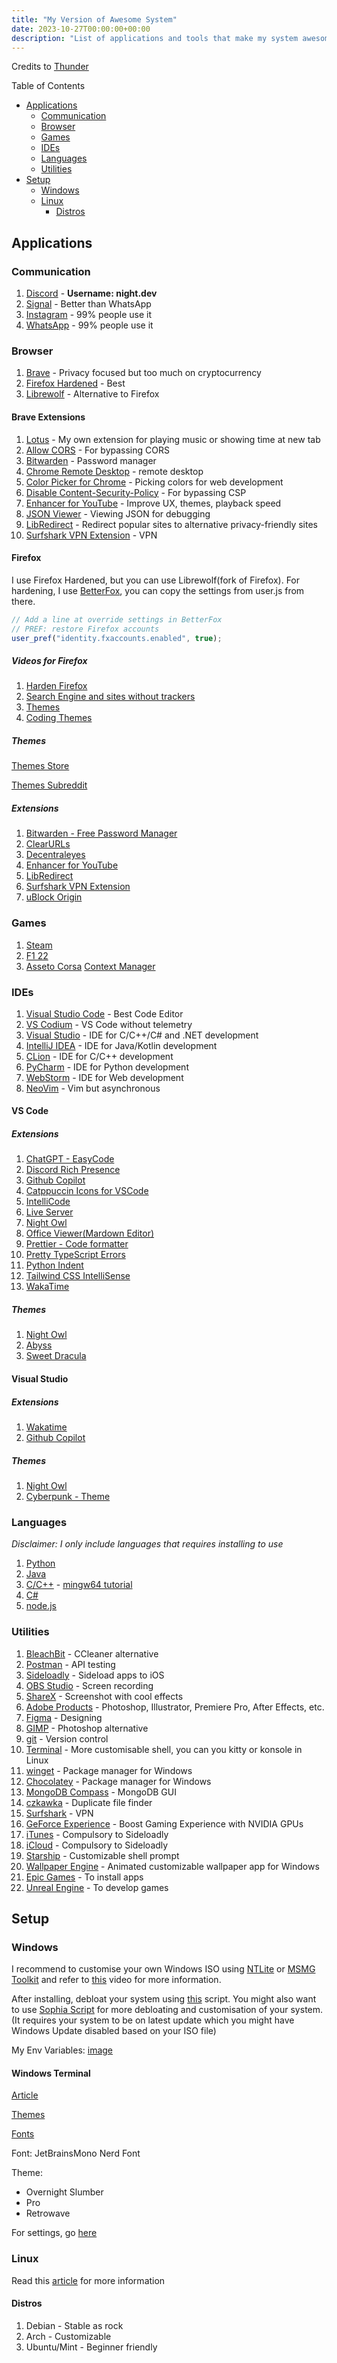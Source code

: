 ```yaml
---
title: "My Version of Awesome System"
date: 2023-10-27T00:00:00+00:00
description: "List of applications and tools that make my system awesome and lightweight, including both Windows and Linux. More details can be seen on [dotfiles](https://github.com/night0721/dotfiles) repository"
---
```


Credits to [Thunder](https://github.com/ThunderE75/awesome-windows)

Table of Contents

*   [Applications](#applications)
    *   [Communication](#communication)
    *   [Browser](#browser)
    *   [Games](#games)
    *   [IDEs](#ides)
    *   [Languages](#languages)
    *   [Utilities](#utilities)
*   [Setup](#setup)
    *   [Windows](#windows)
    *   [Linux](#linux)
        *   [Distros](#distros)

Applications
------------

### Communication

1.  [Discord](https://discord.com/) - **Username: night.dev**
2.  [Signal](https://signal.org/) - Better than WhatsApp
3.  [Instagram](https://www.instagram.com/) - 99% people use it
4.  [WhatsApp](https://www.whatsapp.com/) - 99% people use it

### Browser

1.  [Brave](https://brave.com/) - Privacy focused but too much on cryptocurrency
2.  [Firefox Hardened](https://youtu.be/Fr8UFJzpNls) - Best
3.  [Librewolf](https://librewolf.net/) - Alternative to Firefox

#### Brave Extensions

1.  [Lotus](https://github.com/night0721/Lotus) - My own extension for playing music or showing time at new tab
2.  [Allow CORS](https://chrome.google.com/webstore/detail/allow-cors-access-control/lhobafahddgcelffkeicbaginigeejlf?hl=en) - For bypassing CORS
3.  [Bitwarden](https://chrome.google.com/webstore/detail/bitwarden-free-password-m/nngceckbapebfimnlniiiahkandclblb?hl=en) - Password manager
4.  [Chrome Remote Desktop](https://chrome.google.com/webstore/detail/chrome-remote-desktop/inomeogfingihgjfjlpeplalcfajhgai?hl=en) - remote desktop
5.  [Color Picker for Chrome](https://chrome.google.com/webstore/detail/color-picker-for-chrome/clldacgmdnnanihiibdgemajcfkmfhia?hl=en) - Picking colors for web development
6.  [Disable Content-Security-Policy](https://chrome.google.com/webstore/detail/disable-content-security/ieelmcmcagommplceebfedjlakkhpden?hl=en) - For bypassing CSP
7.  [Enhancer for YouTube](https://chrome.google.com/webstore/detail/enhancer-for-youtube/ponfpcnoihfmfllpaingbgckeeldkhle?hl=en) - Improve UX, themes, playback speed
8.  [JSON Viewer](https://chrome.google.com/webstore/detail/json-viewer/gbmdgpbipfallnflgajpaliibnhdgobh?hl=en) - Viewing JSON for debugging
9.  [LibRedirect](https://github.com/libredirect/browser_extension) - Redirect popular sites to alternative privacy-friendly sites
10.  [Surfshark VPN Extension](https://chrome.google.com/webstore/detail/surfshark-vpn-extension/ailoabdmgclmfmhdagmlohpjlbpffblp?hl=en) - VPN

#### Firefox

I use Firefox Hardened, but you can use Librewolf(fork of Firefox). For hardening, I use [BetterFox](https://github.com/yokoffing/Betterfox), you can copy the settings from user.js from there.
```js
// Add a line at override settings in BetterFox
// PREF: restore Firefox accounts
user_pref("identity.fxaccounts.enabled", true);
```                 

##### Videos for Firefox

1.  [Harden Firefox](https://youtu.be/Fr8UFJzpNls)
2.  [Search Engine and sites without trackers](https://youtu.be/_HlFSg-9dpU)
3.  [Themes](https://www.youtube.com/watch?v=0QVs1jVuA8c)
4.  [Coding Themes](https://www.youtube.com/watch?v=bw_M7q3Mtag)

##### Themes

[Themes Store](https://trickypr.github.io/FirefoxCSS-Store.github.io/#)

[Themes Subreddit](https://www.reddit.com/r/FirefoxCSS/)

##### Extensions

1.  [Bitwarden - Free Password Manager](https://addons.mozilla.org/en-GB/firefox/addon/bitwarden-password-manager/)
2.  [ClearURLs](https://addons.mozilla.org/en-US/firefox/addon/clearurls/)
3.  [Decentraleyes](https://addons.mozilla.org/en-US/firefox/addon/decentraleyes/)
4.  [Enhancer for YouTube](https://addons.mozilla.org/en-GB/firefox/addon/enhancer-for-youtube/)
5.  [LibRedirect](https://addons.mozilla.org/en-GB/firefox/addon/libredirect/)
6.  [Surfshark VPN Extension](https://addons.mozilla.org/en-GB/firefox/addon/surfshark-vpn-proxy/)
7.  [uBlock Origin](https://addons.mozilla.org/en-GB/firefox/addon/ublock-origin/)

### Games

1.  [Steam](https://store.steampowered.com/)
2.  [F1 22](https://store.steampowered.com/app/1692250/F1_22/)
3.  [Asseto Corsa](https://store.steampowered.com/app/244210/Assetto_Corsa/) [Context Manager](https://assettocorsa.club/content-manager.html)

### IDEs

1.  [Visual Studio Code](https://code.visualstudio.com/) - Best Code Editor
2.  [VS Codium](https://vscodium.com/) - VS Code without telemetry
3.  [Visual Studio](https://visualstudio.microsoft.com/) - IDE for C/C++/C# and .NET development
4.  [IntelliJ IDEA](https://www.jetbrains.com/idea/) - IDE for Java/Kotlin development
5.  [CLion](https://www.jetbrains.com/clion/) - IDE for C/C++ development
6.  [PyCharm](https://www.jetbrains.com/pycharm/) - IDE for Python development
7.  [WebStorm](https://www.jetbrains.com/webstorm/) - IDE for Web development
8.  [NeoVim](https://neovim.io/) - Vim but asynchronous

#### VS Code

##### Extensions

1.  [ChatGPT - EasyCode](https://marketplace.visualstudio.com/items?itemName=EasyCodeAI.chatgpt-gpt4-gpt3-vscode)
2.  [Discord Rich Presence](https://marketplace.visualstudio.com/items?itemName=LeonardSSH.vscord)
3.  [Github Copilot](https://marketplace.visualstudio.com/items?itemName=GitHub.copilot)
4.  [Catppuccin Icons for VSCode](https://marketplace.visualstudio.com/items?itemName=Catppuccin.catppuccin-vsc-icons)
5.  [IntelliCode](https://marketplace.visualstudio.com/items?itemName=VisualStudioExptTeam.vscodeintellicode)
6.  [Live Server](https://marketplace.visualstudio.com/items?itemName=ritwickdey.LiveServer)
7.  [Night Owl](https://marketplace.visualstudio.com/items?itemName=sdras.night-owl)
8.  [Office Viewer(Mardown Editor)](https://marketplace.visualstudio.com/items?itemName=cweijan.vscode-office)
9.  [Prettier - Code formatter](https://marketplace.visualstudio.com/items?itemName=esbenp.prettier-vscode)
10.  [Pretty TypeScript Errors](https://marketplace.visualstudio.com/items?itemName=yoavbls.pretty-ts-errors)
11.  [Python Indent](https://marketplace.visualstudio.com/items?itemName=KevinRose.vsc-python-indent)
12.  [Tailwind CSS IntelliSense](https://marketplace.visualstudio.com/items?itemName=bradlc.vscode-tailwindcss)
13.  [WakaTime](https://marketplace.visualstudio.com/items?itemName=WakaTime.vscode-wakatime)

##### Themes

1.  [Night Owl](https://marketplace.visualstudio.com/items?itemName=sdras.night-owl)
2.  [Abyss](https://marketplace.visualstudio.com/items?itemName=gerane.Theme-Abyss)
3.  [Sweet Dracula](https://marketplace.visualstudio.com/items?itemName=PROxZIMA.sweetdracula)

#### Visual Studio

##### Extensions

1.  [Wakatime](https://marketplace.visualstudio.com/items?itemName=WakaTime.WakaTime)
2.  [Github Copilot](https://marketplace.visualstudio.com/items?itemName=GitHub.copilotvs)

##### Themes

1.  [Night Owl](https://marketplace.visualstudio.com/items?itemName=God0nlyKnows.NightOwl)
2.  [Cyberpunk - Theme](https://marketplace.visualstudio.com/items?itemName=T0uchM3.CTVS19)

### Languages

_Disclaimer: I only include languages that requires installing to use_

1.  [Python](https://www.python.org/)
2.  [Java](https://www.java.com/en/)
3.  [C/C++](https://www.cprogramming.com/) - [mingw64 tutorial](https://www.youtube.com/watch?v=k6juv3mIr9o)
4.  [C#](https://docs.microsoft.com/en-us/dotnet/csharp/)
5.  [node.js](https://nodejs.org/en/)

### Utilities

1.  [BleachBit](https://www.bleachbit.org/) - CCleaner alternative
2.  [Postman](https://www.postman.com/) - API testing
3.  [Sideloadly](https://sideloadly.io/) - Sideload apps to iOS
4.  [OBS Studio](https://obsproject.com/) - Screen recording
5.  [ShareX](https://getsharex.com/) - Screenshot with cool effects
6.  [Adobe Products](https://www.adobe.com/) - Photoshop, Illustrator, Premiere Pro, After Effects, etc.
7.  [Figma](https://www.figma.com/) - Designing
8.  [GIMP](https://www.gimp.org/) - Photoshop alternative
9.  [git](https://git-scm.com/) - Version control
10.  [Terminal](https://apps.microsoft.com/store/detail/windows-terminal/9N0DX20HK701) - More customisable shell, you can you kitty or konsole in Linux
11.  [winget](https://github.com/microsoft/winget-cli) - Package manager for Windows
12.  [Chocolatey](https://chocolatey.org/) - Package manager for Windows
13.  [MongoDB Compass](https://www.mongodb.com/products/compass) - MongoDB GUI
14.  [czkawka](https://github.com/qarmin/czkawka) - Duplicate file finder
15.  [Surfshark](https://surfshark.com/) - VPN
16.  [GeForce Experience](https://www.nvidia.com/en-gb/geforce/geforce-experience/download/) - Boost Gaming Experience with NVIDIA GPUs
17.  [iTunes](https://sideloadly.io/) - Compulsory to Sideloadly
18.  [iCloud](https://sideloadly.io/) - Compulsory to Sideloadly
19.  [Starship](https://starship.rs/) - Customizable shell prompt
20.  [Wallpaper Engine](https://store.steampowered.com/app/431960/Wallpaper_Engine/) - Animated customizable wallpaper app for Windows
21.  [Epic Games](https://www.epicgames.com/site/en-US/home) - To install apps
22.  [Unreal Engine](https://www.unrealengine.com/en-US) - To develop games

Setup
-----

### Windows

I recommend to customise your own Windows ISO using [NTLite](https://www.ntlite.com/) or [MSMG Toolkit](https://msmgtoolkit.in/) and refer to [this](https://www.youtube.com/watch?v=xLCWtC6UYrM) video for more information.

After installing, debloat your system using [this](https://github.com/ChrisTitusTech/winutil/) script. You might also want to use [Sophia Script](https://github.com/farag2/Sophia-Script-for-Windows) for more debloating and customisation of your system. (It requires your system to be on latest update which you might have Windows Update disabled based on your ISO file)

My Env Variables: [image](https://media.discordapp.net/attachments/842014909264953354/1146758540971753592/image.png)

#### Windows Terminal

[Article](https://learn.microsoft.com/en-us/windows/terminal/tutorials/custom-prompt-setup)

[Themes](https://windowsterminalthemes.dev/)

[Fonts](https://www.nerdfonts.com/font-downloads)

Font: JetBrainsMono Nerd Font

Theme:

*   Overnight Slumber
*   Pro
*   Retrowave

For settings, go [here](https://github.com/night0721/night0721.github.io/blob/master/assets/terminal-settings.json)

### Linux

Read this [article](https://christitus.com/choose-linux-distro/) for more information

#### Distros

1.  Debian - Stable as rock
2.  Arch - Customizable
3.  Ubuntu/Mint - Beginner friendly

